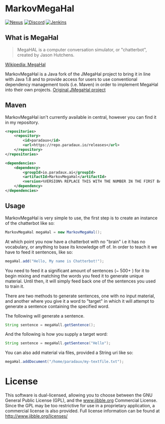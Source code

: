 # MarkovMegaHal

[![Nexus](https://img.shields.io/nexus/r/io.paradaux.ai/MarkovMegaHal?color=66b3b3&label=version&nexusVersion=3&server=https%3A%2F%2Frepo.paradaux.io)](https://repo.paradaux.io/#browse/browse:maven-releases)
[![Discord](https://img.shields.io/discord/583254829279739905?label=Support%20Discord%21)](https://paradaux.io/discord)
[![Jenkins](https://img.shields.io/jenkins/build?jobUrl=https%3A%2F%2Fci.paradaux.io%2Fjob%2FMarkovMegaHal%2F)](https://ci.paradaux.io/job/MarkovMegaHal/)

## What is MegaHal

> MegaHAL is a computer conversation simulator, or "chatterbot", created by Jason Hutchens.

[Wikipedia: MegaHal](https://en.wikipedia.org/wiki/MegaHAL)

MarkovMegaHal is a Java fork of the JMegaHal project to bring it in line with Java 1.8 and to provide access for users to use conventional dependency management tools (i.e. Maven) in order to implement MegaHal into their own projects.
[Original JMegaHal project](http://www.jibble.org/jmegahal/)

## Maven

MarkovMegaHal isn't currently available in central, however you can find it in my repository.
```xml
<repositories>
    <repository>
        <id>paradaux</id>
        <url>https://repo.paradaux.io/releases</url>
    </repository>
</repositories>

<dependencies>
    <dependency>
        <groupId>io.paradaux.ai</groupId>
        <artifactId>MarkovMegaHal</artifactId>
        <version>%VERSION% REPLACE THIS WITH THE NUMBER IN THE FIRST BADGE</version>
    </dependency>
</dependencies>
```
## Usage

MarkovMegaHal is very simple to use, the first step is to create an instance of the chatterbot like so:
```java
MarkovMegaHal megaHal = new MarkovMegaHal();
```

At which point you now have a chatterbot with no "brain" i.e it has no vocabulary, or anything to base its knowledge off of. In order to teach it we have to feed it sentences, like so:
```java
megaHal.add("Hello, My name is Chatterbot!");
```

You need to feed it a significant amount of sentences (~ 500+ ) for it to begin mixing and matching the words you feed it to generate unique material. Until then, it will simply feed back one of the sentences you used to train it. 

There are two methods to generate sentences, one with no input material, and another where you give it a word to "target" in which it will attempt to generate a sentence containing the specified word.

The following will generate a sentence.
```java
String sentence = megaHall.getSentence();
```

And the following is how you supply a target word:
```java
String sentence = megaHall.getSentence("Hello");
```

You can also add material via files, provided a String uri like so:

```java
megaHal.addDocument("/home/paradaux/my-textfile.txt");
```

# License
This software is dual-licensed, allowing you to choose between the GNU
General Public License (GPL), and the www.jibble.org Commercial License.
Since the GPL may be too restrictive for use in a proprietary application,
a commercial license is also provided. Full license information can be found at http://www.jibble.org/licenses/
